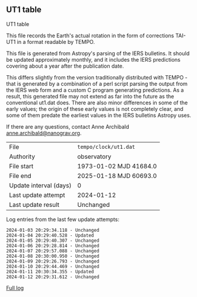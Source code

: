 
## UT1 table

UT1 table

This file records the Earth's actual rotation in the form of
corrections TAI-UT1 in a format readable by TEMPO.

This file is generated from Astropy's parsing of the IERS
bulletins. It should be updated approximately monthly, and it
includes the IERS predictions covering about a year after the
publication date.

This differs slightly from the version traditionally distributed
with TEMPO - that is generated by a combination of a perl script
parsing the output from the IERS web form and a custom C program
generating predictions. As a result, this generated file may not
extend as far into the future as the conventional ut1.dat does.
There are also minor differences in some of the early values; the
origin of these early values is not completely clear, and some of
them predate the earliest values in the IERS bulletins Astropy uses.

If there are any questions, contact Anne Archibald
<anne.archibald@nanograv.org>.

|     |     |
|:--- |:--- |
| File | `tempo/clock/ut1.dat` |
| Authority | observatory |
| File start | 1973-01-02 MJD 41684.0 |
| File end | 2025-01-18 MJD 60693.0 |
| Update interval (days) | 0 |
| Last update attempt | 2024-01-12 |
| Last update result | Unchanged |

Log entries from the last few update attempts:
```
2024-01-03 20:29:34.118 - Unchanged
2024-01-04 20:29:40.528 - Updated
2024-01-05 20:29:40.307 - Unchanged
2024-01-06 20:29:28.814 - Unchanged
2024-01-07 20:29:57.088 - Unchanged
2024-01-08 20:30:00.950 - Unchanged
2024-01-09 20:29:26.793 - Unchanged
2024-01-10 20:29:44.469 - Unchanged
2024-01-11 20:30:34.355 - Updated
2024-01-12 20:29:31.612 - Unchanged
```
[Full log](https://raw.githubusercontent.com/ipta/pulsar-clock-corrections/main/log/tempo/clock/ut1.dat.log)
